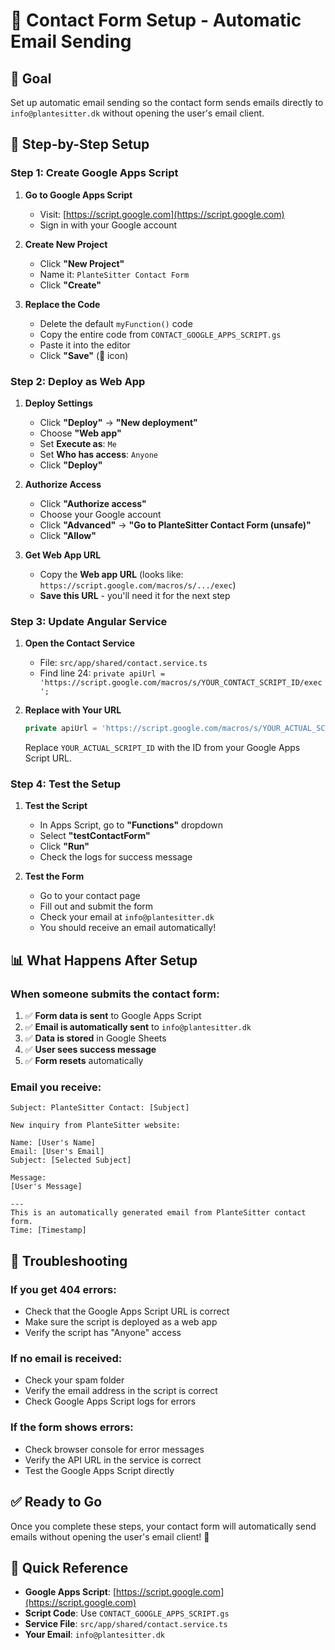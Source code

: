 # 📧 Contact Form Setup - Automatic Email Sending

## 🎯 **Goal**
Set up automatic email sending so the contact form sends emails directly to `info@plantesitter.dk` without opening the user's email client.

## 🚀 **Step-by-Step Setup**

### **Step 1: Create Google Apps Script**

1. **Go to Google Apps Script**
   - Visit: [https://script.google.com](https://script.google.com)
   - Sign in with your Google account

2. **Create New Project**
   - Click **"New Project"**
   - Name it: `PlanteSitter Contact Form`
   - Click **"Create"**

3. **Replace the Code**
   - Delete the default `myFunction()` code
   - Copy the entire code from `CONTACT_GOOGLE_APPS_SCRIPT.gs`
   - Paste it into the editor
   - Click **"Save"** (💾 icon)

### **Step 2: Deploy as Web App**

1. **Deploy Settings**
   - Click **"Deploy"** → **"New deployment"**
   - Choose **"Web app"**
   - Set **Execute as**: `Me`
   - Set **Who has access**: `Anyone`
   - Click **"Deploy"**

2. **Authorize Access**
   - Click **"Authorize access"**
   - Choose your Google account
   - Click **"Advanced"** → **"Go to PlanteSitter Contact Form (unsafe)"**
   - Click **"Allow"**

3. **Get Web App URL**
   - Copy the **Web app URL** (looks like: `https://script.google.com/macros/s/.../exec`)
   - **Save this URL** - you'll need it for the next step

### **Step 3: Update Angular Service**

1. **Open the Contact Service**
   - File: `src/app/shared/contact.service.ts`
   - Find line 24: `private apiUrl = 'https://script.google.com/macros/s/YOUR_CONTACT_SCRIPT_ID/exec';`

2. **Replace with Your URL**
   ```typescript
   private apiUrl = 'https://script.google.com/macros/s/YOUR_ACTUAL_SCRIPT_ID/exec';
   ```
   Replace `YOUR_ACTUAL_SCRIPT_ID` with the ID from your Google Apps Script URL.

### **Step 4: Test the Setup**

1. **Test the Script**
   - In Apps Script, go to **"Functions"** dropdown
   - Select **"testContactForm"**
   - Click **"Run"**
   - Check the logs for success message

2. **Test the Form**
   - Go to your contact page
   - Fill out and submit the form
   - Check your email at `info@plantesitter.dk`
   - You should receive an email automatically!

## 📊 **What Happens After Setup**

### **When someone submits the contact form:**
1. ✅ **Form data is sent** to Google Apps Script
2. ✅ **Email is automatically sent** to `info@plantesitter.dk`
3. ✅ **Data is stored** in Google Sheets
4. ✅ **User sees success message**
5. ✅ **Form resets** automatically

### **Email you receive:**
```
Subject: PlanteSitter Contact: [Subject]

New inquiry from PlanteSitter website:

Name: [User's Name]
Email: [User's Email]
Subject: [Selected Subject]

Message:
[User's Message]

---
This is an automatically generated email from PlanteSitter contact form.
Time: [Timestamp]
```

## 🔧 **Troubleshooting**

### **If you get 404 errors:**
- Check that the Google Apps Script URL is correct
- Make sure the script is deployed as a web app
- Verify the script has "Anyone" access

### **If no email is received:**
- Check your spam folder
- Verify the email address in the script is correct
- Check Google Apps Script logs for errors

### **If the form shows errors:**
- Check browser console for error messages
- Verify the API URL in the service is correct
- Test the Google Apps Script directly

## ✅ **Ready to Go**

Once you complete these steps, your contact form will automatically send emails without opening the user's email client! 🎉

## 📝 **Quick Reference**

- **Google Apps Script**: [https://script.google.com](https://script.google.com)
- **Script Code**: Use `CONTACT_GOOGLE_APPS_SCRIPT.gs`
- **Service File**: `src/app/shared/contact.service.ts`
- **Your Email**: `info@plantesitter.dk`
